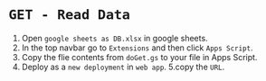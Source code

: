 # `GET - Read Data`

1. Open `google sheets as DB.xlsx` in google sheets.
2. In the top navbar go to `Extensions` and then click `Apps Script`.
3. Copy the flie contents from `doGet.gs` to your file in Apps Script.
4. Deploy as a `new deployment` in `web app`.
5.copy the `URL`.
